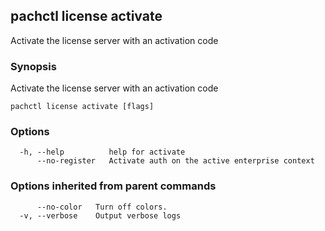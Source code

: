 ## pachctl license activate

Activate the license server with an activation code

### Synopsis

Activate the license server with an activation code

```
pachctl license activate [flags]
```

### Options

```
  -h, --help          help for activate
      --no-register   Activate auth on the active enterprise context
```

### Options inherited from parent commands

```
      --no-color   Turn off colors.
  -v, --verbose    Output verbose logs
```

